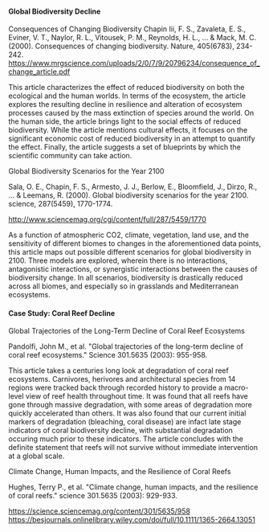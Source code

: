 #### Global Biodiversity Decline

Consequences of Changing Biodiversity 
Chapin Iii, F. S., Zavaleta, E. S., Eviner, V. T., Naylor, R. L., Vitousek, P. M., Reynolds, H. L., ... & Mack, M. C. (2000). Consequences of changing biodiversity. Nature, 405(6783), 234-242.
https://www.mrgscience.com/uploads/2/0/7/9/20796234/consequence_of_change_article.pdf

This article characterizes the effect of reduced biodiversity on both the ecological and the human worlds. In terms of the ecosystem, the article explores the resulting decline in resilience and alteration of ecosystem processes caused by the mass extinction of species around the world. On the human side, the article brings light to the social effects of reduced biodiversity. While the article mentions cultural effects, it focuses on the significant economic cost of reduced biodiversity in an attempt to quantify the effect. Finally, the article suggests a set of blueprints by which the scientific community can take action. 


Global Biodiversity Scenarios for the Year 2100

Sala, O. E., Chapin, F. S., Armesto, J. J., Berlow, E., Bloomfield, J., Dirzo, R., ... & Leemans, R. (2000). Global biodiversity scenarios for the year 2100. science, 287(5459), 1770-1774.

http://www.sciencemag.org/cgi/content/full/287/5459/1770


As a function of atmospheric CO2, climate, vegetation, land use, and the sensitivity of different biomes to changes in the aforementioned data points, this article maps out possible different scenarios for global biodiversity in 2100. Three models are explored, wherein there is no interactions, antagonistic interactions, or synergistic interactions between the causes of biodiversity change. In all scenarios, biodiversity is drastically reduced across all biomes, and especially so in grasslands and Mediterranean ecosystems.


#### Case Study: Coral Reef Decline

Global Trajectories of the Long-Term Decline of Coral Reef Ecosystems

Pandolfi, John M., et al. "Global trajectories of the long-term decline of coral reef ecosystems." Science 301.5635 (2003): 955-958.

This article takes a centuries long look at degradation of coral reef ecosystems. Carnivores, herivores and architectural species from 14 regions were tracked back through recorded history to provide a macro-level view of reef health throughout time. It was found that all reefs have gone through massive degradation, with some areas of degradation more quickly accelerated than others. It was also found that our current initial markers of degradation (bleaching, coral disease) are infact late stage indicators of coral biodiversity decline, with substantial degradation occuring much prior to these indicators. The article concludes with the definite statement that reefs will not survive without immediate intervention at a global scale.


Climate Change, Human Impacts, and the Resilience of Coral Reefs

Hughes, Terry P., et al. "Climate change, human impacts, and the resilience of coral reefs." science 301.5635 (2003): 929-933.

https://science.sciencemag.org/content/301/5635/958
https://besjournals.onlinelibrary.wiley.com/doi/full/10.1111/1365-2664.13051

#### 

